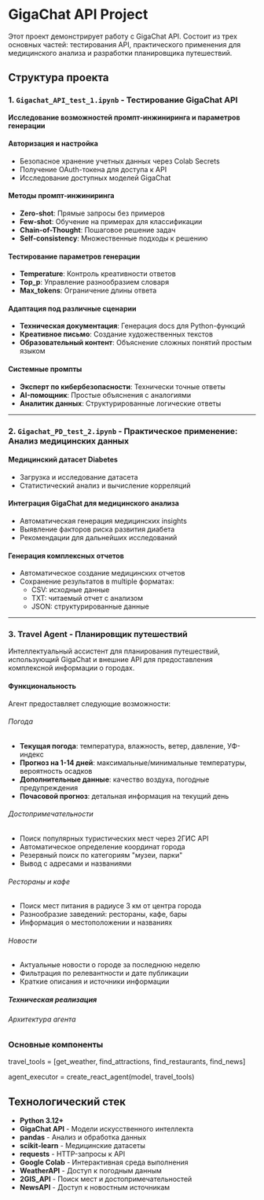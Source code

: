 # GigaChat API Project

Этот проект демонстрирует работу с GigaChat API. Состоит из трех основных частей: тестирования API, практического применения для медицинского анализа и разработки планировщика путешествий. 

## Структура проекта

### 1. `Gigachat_API_test_1.ipynb` - Тестирование GigaChat API
**Исследование возможностей промпт-инжиниринга и параметров генерации**

#### Авторизация и настройка
- Безопасное хранение учетных данных через Colab Secrets
- Получение OAuth-токена для доступа к API
- Исследование доступных моделей GigaChat

#### Методы промпт-инжиниринга
- **Zero-shot**: Прямые запросы без примеров
- **Few-shot**: Обучение на примерах для классификации
- **Chain-of-Thought**: Пошаговое решение задач
- **Self-consistency**: Множественные подходы к решению

#### Тестирование параметров генерации
- **Temperature**: Контроль креативности ответов
- **Top_p**: Управление разнообразием словаря
- **Max_tokens**: Ограничение длины ответа

#### Адаптация под различные сценарии
- **Техническая документация**: Генерация docs для Python-функций
- **Креативное письмо**: Создание художественных текстов
- **Образовательный контент**: Объяснение сложных понятий простым языком

#### Системные промпты
- **Эксперт по кибербезопасности**: Технически точные ответы
- **AI-помощник**: Простые объяснения с аналогиями
- **Аналитик данных**: Структурированные логические ответы

---

### 2. `Gigachat_PD_test_2.ipynb` - Практическое применение: Анализ медицинских данных

#### Медицинский датасет Diabetes
- Загрузка и исследование датасета 
- Статистический анализ и вычисление корреляций

#### Интеграция GigaChat для медицинского анализа
- Автоматическая генерация медицинских insights
- Выявление факторов риска развития диабета
- Рекомендации для дальнейших исследований

#### Генерация комплексных отчетов
- Автоматическое создание медицинских отчетов
- Сохранение результатов в multiple форматах:
  - CSV: исходные данные
  - TXT: читаемый отчет с анализом
  - JSON: структурированные данные

---

### 3. Travel Agent - Планировщик путешествий

Интеллектуальный ассистент для планирования путешествий, использующий GigaChat и внешние API для предоставления комплексной информации о городах.

#### Функциональность

Агент предоставляет следующие возможности:

###### Погода
- **Текущая погода**: температура, влажность, ветер, давление, УФ-индекс
- **Прогноз на 1-14 дней**: максимальные/минимальные температуры, вероятность осадков
- **Дополнительные данные**: качество воздуха, погодные предупреждения
- **Почасовой прогноз**: детальная информация на текущий день

###### Достопримечательности
- Поиск популярных туристических мест через 2ГИС API
- Автоматическое определение координат города
- Резервный поиск по категориям "музеи, парки"
- Вывод с адресами и названиями

###### Рестораны и кафе
- Поиск мест питания в радиусе 3 км от центра города
- Разнообразие заведений: рестораны, кафе, бары
- Информация о местоположении и названиях

###### Новости
- Актуальные новости о городе за последнюю неделю
- Фильтрация по релевантности и дате публикации
- Краткие описания и источники информации

##### Техническая реализация

###### Архитектура агента
### Основные компоненты
travel_tools = [get_weather, find_attractions, find_restaurants, find_news]

agent_executor = create_react_agent(model, travel_tools)

## Технологический стек

- **Python 3.12+**
- **GigaChat API** - Модели искусственного интеллекта
- **pandas** - Анализ и обработка данных
- **scikit-learn** - Медицинские датасеты
- **requests** - HTTP-запросы к API
- **Google Colab** - Интерактивная среда выполнения
- **WeatherAPI** - Доступ к погодным данным
- **2GIS_API** - Поиск мест и достопримечательностей
- **NewsAPI** - Доступ к новостным источникам


